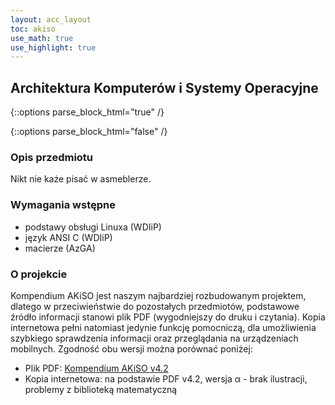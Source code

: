 ```yaml
---
layout: acc_layout
toc: akiso
use_math: true
use_highlight: true
---
```


Architektura Komputerów i Systemy Operacyjne
---

<script src="https://ajax.googleapis.com/ajax/libs/jquery/3.3.1/jquery.min.js">
</script>

<script>
$.getJSON('http://api.icndb.com/jokes/random', function(data) {
console.log(data);
document.getElementById("chuck").innerHTML = data.value.joke;
});
</script>

{::options parse_block_html="true" /}
<div class="math-box">
<p id="chuck"></p>
</div>
{::options parse_block_html="false" /}

### Opis przedmiotu

Nikt nie każe pisać w asmeblerze.

### Wymagania wstępne

* podstawy obsługi Linuxa (WDIiP)
* język ANSI C (WDIiP)
* macierze (AzGA)

### O projekcie

Kompendium AKiSO jest naszym najbardziej rozbudowanym projektem, dlatego w przeciwieństwie do pozostałych przedmiotów, podstawowe źródło informacji stanowi plik PDF (wygodniejszy do druku i czytania).
Kopia internetowa pełni natomiast jedynie funkcję pomocniczą, dla umożliwienia szybkiego sprawdzenia informacji oraz przeglądania na urządzeniach mobilnych.
Zgodność obu wersji można porównać poniżej:

* Plik PDF: <a href="{{ site.baseurl }}/pdfs/sem3/akiso_opus_magnum_v6503.pdf">Kompendium AKiSO v4.2</a>
* Kopia internetowa: na podstawie PDF v4.2, wersja α - brak ilustracji, problemy z biblioteką matematyczną